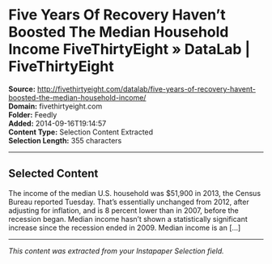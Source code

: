 # Five Years Of Recovery Haven’t Boosted The Median Household Income FiveThirtyEight » DataLab | FiveThirtyEight

**Source:** http://fivethirtyeight.com/datalab/five-years-of-recovery-havent-boosted-the-median-household-income/  
**Domain:** fivethirtyeight.com  
**Folder:** Feedly  
**Added:** 2014-09-16T19:14:57  
**Content Type:** Selection Content Extracted  
**Selection Length:** 355 characters  


---

## Selected Content

The income of the median U.S. household was $51,900 in 2013, the Census Bureau reported Tuesday. That’s essentially unchanged from 2012, after adjusting for inflation, and is 8 percent lower than in 2007, before the recession began. Median income hasn’t shown a statistically significant increase since the recession ended in 2009. Median income is an […]

---

*This content was extracted from your Instapaper Selection field.*